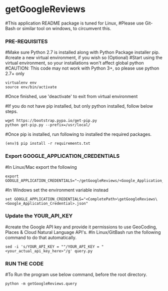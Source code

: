 # getGoogleReviews
#This application README package is tuned for Linux, 
#Please use Git-Bash or similar tool on windows, to circumvent this.


### PRE-REQUISITES
#Make sure Python 2.7 is installed along with Python Package installer pip.
#create a new virtual environment, if you wish so (Optional)
#Start using the virtual environment, so your installations won't affect global python
#CAUTION: This code may not work with Python 3+, so please use python 2.7+ only
```
virtualenv env
source env/bin/activate
```
#Once finished, use 'deactivate' to exit from virtual environment

#If you do not have pip installed, but only python installed, follow below steps.
```
wget https://bootstrap.pypa.io/get-pip.py
python get-pip.py --prefix=/usr/local/
```

#Once pip is installed, run following to installed the required packages.
```
(env)$ pip install -r requirements.txt
```
### Export GOOGLE_APPLICATION_CREDENTIALS
#In Linux/Mac export the following
```
export GOOGLE_APPLICATION_CREDENTIALS="~/getGoogleReviews/<Google_Application_Credential>.json"
```
#In Windows set the environment variable instead
```
set GOOGLE_APPLICATION_CREDENTIALS="<CompletePath>\getGoogleReviews\<Google_Application_Credential>.json"
```

### Update the YOUR_API_KEY
#create the Google API key and provide it permissions to use GeoCoding, Places & Cloud Natural Language API's.
#In Linux/GitBash run the following command to do that automatically.
```
sed -i 's/YOUR_API_KEY = ""/YOUR_API_KEY = "<your_actual_api_key_here>"/g' query.py
```

### RUN THE CODE
#To Run the program use below command, before the root directory.
```
python -m getGoogleReviews.query
```

